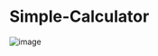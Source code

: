 # Simple-Calculator

![image](https://github.com/Riya401/Simple-Calculator/assets/136703622/a88d47be-748a-4ea0-b61b-2509363de2ad)
